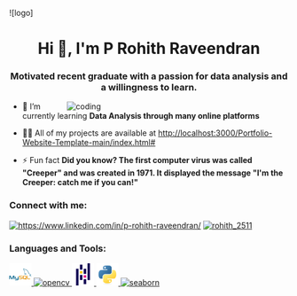 ![logo]
<h1 align="center">Hi 👋, I'm P Rohith Raveendran</h1>
<h3 align="center">Motivated recent graduate with a passion for data analysis and a willingness to learn.</h3>
<img align="right" alt="coding" width="400" src="https://th.bing.com/th/id/OIP.Rf9WaYtDWjDzYBdtA3RwEAHaFj?rs=1&pid=ImgDetMain">

- 🌱 I’m currently learning **Data Analysis through many online platforms**

- 👨‍💻 All of my projects are available at [http://localhost:3000/Portfolio-Website-Template-main/index.html#](http://localhost:3000/Portfolio-Website-Template-main/index.html#)

- ⚡ Fun fact **Did you know? The first computer virus was called "Creeper" and was created in 1971. It displayed the message "I'm the Creeper: catch me if you can!"**

<h3 align="left">Connect with me:</h3>
<p align="left">
<a href="https://linkedin.com/in/https://www.linkedin.com/in/p-rohith-raveendran/" target="blank"><img align="center" src="https://raw.githubusercontent.com/rahuldkjain/github-profile-readme-generator/master/src/images/icons/Social/linked-in-alt.svg" alt="https://www.linkedin.com/in/p-rohith-raveendran/" height="30" width="40" /></a>
<a href="https://instagram.com/rohith_2511" target="blank"><img align="center" src="https://raw.githubusercontent.com/rahuldkjain/github-profile-readme-generator/master/src/images/icons/Social/instagram.svg" alt="rohith_2511" height="30" width="40" /></a>
</p>

<h3 align="left">Languages and Tools:</h3>
<p align="left"> <a href="https://www.mysql.com/" target="_blank" rel="noreferrer"> <img src="https://raw.githubusercontent.com/devicons/devicon/master/icons/mysql/mysql-original-wordmark.svg" alt="mysql" width="40" height="40"/> </a> <a href="https://opencv.org/" target="_blank" rel="noreferrer"> <img src="https://www.vectorlogo.zone/logos/opencv/opencv-icon.svg" alt="opencv" width="40" height="40"/> </a> <a href="https://pandas.pydata.org/" target="_blank" rel="noreferrer"> <img src="https://raw.githubusercontent.com/devicons/devicon/2ae2a900d2f041da66e950e4d48052658d850630/icons/pandas/pandas-original.svg" alt="pandas" width="40" height="40"/> </a> <a href="https://www.python.org" target="_blank" rel="noreferrer"> <img src="https://raw.githubusercontent.com/devicons/devicon/master/icons/python/python-original.svg" alt="python" width="40" height="40"/> </a> <a href="https://seaborn.pydata.org/" target="_blank" rel="noreferrer"> <img src="https://seaborn.pydata.org/_images/logo-mark-lightbg.svg" alt="seaborn" width="40" height="40"/> </a> </p>
